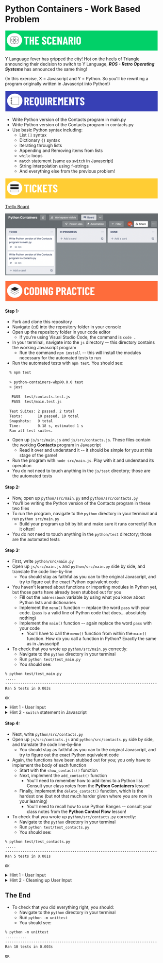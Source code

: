 <!-- {% raw %} -->
# Python Containers - Work Based Problem

![scenario](/assets/banner-scenario.png)

Y Language fever has gripped the city! Hot on the heels of Triangle announcing their decision to switch to Y Language, ***ROS - Retro Operating Systems*** has announced the same thing!

<!-- Remember the **Contacts** program you helped write, what seems like a long, long time ago?

Now you'll be rewriting the **Contacts** program into Y Language.

Good luck! -->

(In this exercise, X = Javascript and Y = Python. So you'll be rewriting a program originally written in Javascript into Python!)

![requirements](/assets/banner-requirements.png)

- Write Python version of the Contacts program in main.py
- Write Python version of the Contacts program in contacts.py 
- Use basic Python syntax including:
  - List `[]` syntax
  - Dictionary `{}` syntax
  - Iterating through lists
  - Appending and Removing items from lists
  - `while` loops
  - `match` statement (same as `switch` in Javascript)
  - String interpolation using `f`-strings
  - And everything else from the previous problem!

![tickets](/assets/banner-tickets.png)

[Trello Board](https://trello.com/b/gndzk6Iz/python-containers)

![trello board](/assets/M4L1.3-python-containers-trello-board.png)

![coding practice](/assets/banner-coding.png)

#### Step 1:

- Fork and clone this repository
- Navigate (`cd`) into the repository folder in your console
- Open up the repository folder in your code editor
  - If you're using Visual Studio Code, the command is `code .`
- In your terminal, navigate into the `js` directory -- this directory contains the working Javascript program
  - Run the command `npm install` -- this will install the modules necessary for the automated tests to run
- Run the automated tests with `npm test`. You should see:
```
  % npm test

  > python-containers-wbp@0.0.0 test
  > jest

   PASS  test/contacts.test.js
   PASS  test/main.test.js

  Test Suites: 2 passed, 2 total
  Tests:       10 passed, 10 total
  Snapshots:   0 total
  Time:        0.18 s, estimated 1 s
  Ran all test suites.
  ```
- Open up `js/src/main.js` and `js/src/contacts.js`. These files contain the working **Contacts** program in Javascript
  <!-- - You'll recall that you worked on this before! The new addition here is the implementation of the `deleteContact()` function, which previously was not yet implemented -->
  - Read it over and understand it -- it should be simple for you at this stage of the game!
- Run the program with `node src/main.js`. Play with it and understand its operation
- You do not need to touch anything in the `js/test` directory; those are the automated tests

#### Step 2:

- Now, open up `python/src/main.py` and `python/src/contacts.py`
- You'll be writing the Python version of the Contacts program in these two files
- To run the program, navigate to the `python` directory in your terminal and run  `python src/main.py`
  - Build your program up bit by bit and make sure it runs correctly! Run it often!
- You do not need to touch anything in the `python/test` directory; those are the automated tests

#### Step 3:

- First, write `python/src/main.py`
- Open up `js/src/main.js` and `python/src/main.py` side by side, and translate the code line-by-line
  - You should stay as faithful as you can to the original Javascript, and try to figure out the exact Python equivalent code
- You haven't learned about functions or importing modules in Python yet, but those parts have already been stubbed out for you
  - Fill out the `addressbook` variable by using what you know about Python lists and dictionaries
  - Implement the `menu()` function -- replace the word `pass` with your code. (`pass` is a valid line of Python code that does... absolutely nothing)
  - Implement the `main()` function -- again replace the word `pass` with your code
    - You'll have to call the `menu()` function from within the `main()` function. How do you call a function in Python? Exactly the same as in Javascript!
- To check that you wrote up `python/src/main.py` correctly:
  - Navigate to the `python` directory in your terminal
  - Run `python test/test_main.py`
  - You should see:

```
% python test/test_main.py
.....
----------------------------------------------------------------------
Ran 5 tests in 0.003s

OK
```

<details>
<summary>Hint 1 - User Input</summary>

You do not need <code>prompt-sync</code> in Python, as Python already has prompting built in. So these lines do not need to be translated to Python

 <!-- <pre><code>
 const promptSync = require('prompt-sync');
 const prompt = promptSync({ sigint: true });
</code></pre> -->
<!-- HTML generated using hilite.me -->
<pre style="background: #111111; overflow:auto;width:auto;border:solid gray;border-width:.1em .1em .1em .8em;padding:.2em .6em; margin: 0; line-height: 125%"><span style="color: #fb660a; font-weight: bold">const</span> <span style="color: #ffffff">promptSync</span> <span style="color: #ffffff">=</span> <span style="color: #ffffff">require(</span><span style="color: #0086d2">&#39;prompt-sync&#39;</span><span style="color: #ffffff">);</span>
<span style="color: #fb660a; font-weight: bold">const</span> <span style="color: #ffffff">prompt</span> <span style="color: #ffffff">=</span> <span style="color: #ffffff">promptSync({</span> <span style="color: #ffffff">sigint:</span> <span style="color: #fb660a; font-weight: bold">true</span> <span style="color: #ffffff">});</span>
</pre>

 How do you prompt a user in Python? That was covered in the **Control Flow in Python** lesson!
</details>

<details>
<summary>Hint 2 - <code>switch</code> statement in Javascript</summary>

In Python, the <a href="https://docs.python.org/3.10/whatsnew/3.10.html#pep-634-structural-pattern-matching"><code>match</code> statement</a>  is the equivalent of the <code>switch</code> statement in Javascript
</details>

#### Step 4:

- Next, write `python/src/contacts.py`
- Open up `js/src/contacts.js` and `python/src/contacts.py` side by side, and translate the code line-by-line
  - You should stay as faithful as you can to the original Javascript, and try to figure out the exact Python equivalent code
- Again, the functions have been stubbed out for you; you only have to implement the body of each function
  - Start with the `show_contacts()` function
  - Next, implement the `add_contact()` function
    - You'll need to remember how to add items to a Python list. Consult your class notes from the **Python Containers** lesson!
  - Finally, implement the `delete_contact()` function, which is the hardest one (but not that much harder given where you are now in your learning)
    - You'll need to recall how to use Python Ranges -- consult your class notes from the **Python Control Flow** lesson!
- To check that you wrote up `python/src/contacts.py` correctly:
  - Navigate to the `python` directory in your terminal
  - Run `python test/test_contacts.py`
  - You should see:
   
```
% python test/test_contacts.py
.....
----------------------------------------------------------------------
Ran 5 tests in 0.001s

OK
```

<details>
<summary>Hint 1 - User Input</summary>

You do not need <code>prompt-sync</code> in Python, as Python already has prompting built in. So these lines do not need to be translated to Python

 <!-- <pre><code>
 const promptSync = require('prompt-sync');
 const prompt = promptSync({ sigint: true });
</code></pre> -->
<!-- HTML generated using hilite.me -->
<pre style="background: #111111; overflow:auto;width:auto;border:solid gray;border-width:.1em .1em .1em .8em;padding:.2em .6em; margin: 0; line-height: 125%"><span style="color: #fb660a; font-weight: bold">const</span> <span style="color: #ffffff">promptSync</span> <span style="color: #ffffff">=</span> <span style="color: #ffffff">require(</span><span style="color: #0086d2">&#39;prompt-sync&#39;</span><span style="color: #ffffff">);</span>
<span style="color: #fb660a; font-weight: bold">const</span> <span style="color: #ffffff">prompt</span> <span style="color: #ffffff">=</span> <span style="color: #ffffff">promptSync({</span> <span style="color: #ffffff">sigint:</span> <span style="color: #fb660a; font-weight: bold">true</span> <span style="color: #ffffff">});</span>
</pre>
<br>
How do you prompt a user in Python? That was covered in the <strong>Control Flow in Python</strong> lesson!
<br>
</details>


<details>
<summary>Hint 2 - Cleaning up User Input</summary>

Whenever a user is prompted for information, you should always sanitize the input by removing extra spaces before and after. This is accomplished in Javascript using the <code>.trim()</code> method, and in Python the equivalent is the <code>.strip()</code> method.
</details>

## The End

- To check that you did everything right, you should:
  - Navigate to the `python` directory in your terminal
  - Run `python -m unittest`
  - You should see:
   
```
% python -m unittest
..........
----------------------------------------------------------------------
Ran 10 tests in 0.003s

OK
```
<!-- {% endraw %} -->